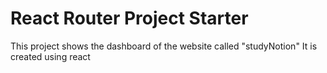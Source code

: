 # React Router Project Starter
This project shows the dashboard of the website called "studyNotion"
It is created using react
